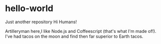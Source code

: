 # hello-world
Just another repository
Hi Humans!

Artilleryman here,I like Node.js and Coffeescript (that's what I'm made of!).
I've had tacos on the moon and find then far superior to Earth tacos.
